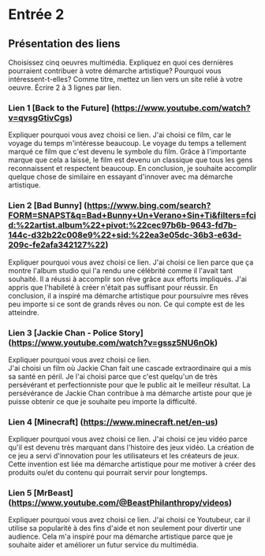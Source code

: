 # Entrée 2
## Présentation des liens
Choisissez cinq oeuvres multimédia. Expliquez en quoi ces dernières pourraient contribuer à votre démarche artistique? Pourquoi vous intéressent-t-elles? Comme titre, mettez un lien vers un site relié à votre oeuvre. Écrire 2 à 3 lignes par lien.


### Lien 1 [Back to the Future] (https://www.youtube.com/watch?v=qvsgGtivCgs)
Expliquer pourquoi vous avez choisi ce lien. 
J'ai choisi ce film, car le voyage du temps m'intéresse beaucoup. Le voyage du temps a tellement marqué ce film que c'est devenu le symbole du film. Grâce à l'importante marque que cela a laissé, le film est devenu un classique que tous les gens reconnaissent et respectent beaucoup. En conclusion, je souhaite accomplir quelque chose de similaire en essayant d'innover avec ma démarche artistique.

### Lien 2 [Bad Bunny] (https://www.bing.com/search?FORM=SNAPST&q=Bad+Bunny+Un+Verano+Sin+Ti&filters=fcid:%22artist.album%22+pivot:%22cec97b6b-9643-fd7b-144c-d32b22c008e9%22+sid:%22ea3e05dc-36b3-e63d-209c-fe2afa342127%22)
Expliquer pourquoi vous avez choisi ce lien.
J'ai choisi ce lien parce que ça montre l'album studio qui l'a rendu une célébrité comme il l'avait tant souhaité. Il a réussi à accomplir son rêve grâce aux efforts impliqués. J'ai appris que l'habileté à créer n'était pas suffisant pour réussir. En conclusion, il a inspiré ma démarche artistique pour poursuivre mes rêves peu importe si ce sont de grands rêves ou non. Ce qui compte est de les atteindre.

### Lien 3 [Jackie Chan - Police Story] (https://www.youtube.com/watch?v=gssz5NU6nOk)
Expliquer pourquoi vous avez choisi ce lien.  
J'ai choisi un film où Jackie Chan fait une cascade extraordinaire qui a mis sa santé en péril. Je l'ai choisi parce que c'est quelqu'un de très persévérant et perfectionniste pour que le public ait le meilleur résultat. La persévérance de Jackie Chan contribue à ma démarche artiste pour que je puisse obtenir ce que je souhaite peu importe la difficulté.

### Lien 4 [Minecraft] (https://www.minecraft.net/en-us)
Expliquer pourquoi vous avez choisi ce lien. 
J'ai choisi ce jeu vidéo parce qu'il est devenu très marquant dans l'histoire des jeux vidéo. La création de ce jeu a servi d'innovation pour les utilisateurs et les créateurs de jeux. Cette invention est liée ma démarche artistique pour me motiver à créer des produits ou/et du contenu qui pourrait servir pour longtemps. 

### Lien 5 [MrBeast] (https://www.youtube.com/@BeastPhilanthropy/videos)
Expliquer pourquoi vous avez choisi ce lien. 
J'ai choisi ce Youtubeur, car il utilise sa popularité à des fins d'aide et non seulement pour divertir une audience. Cela m'a inspiré pour ma démarche artistique parce que je souhaite aider et améliorer un futur service du multimédia. 
